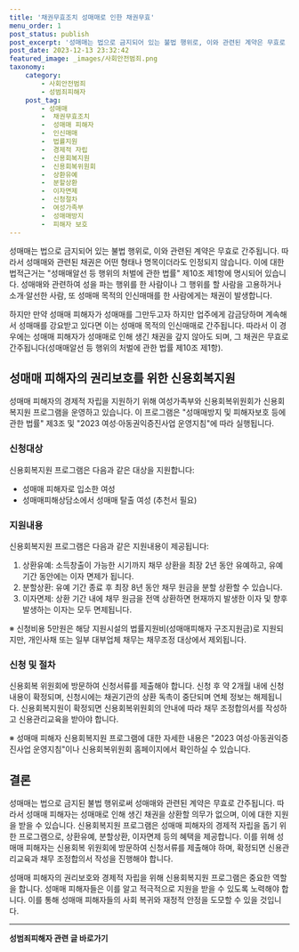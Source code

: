 ```yaml
---
title: '채권무효조치 성매매로 인한 채권무효'
menu_order: 1
post_status: publish
post_excerpt: '성매매는 법으로 금지되어 있는 불법 행위로, 이와 관련된 계약은 무효로 간주됩니다. 따라서 성매매와 관련된 채권은 어떤 형태나 명목이더라도 인정되지 않습니다. 이에 대한 법적근거는  성매매알선 등 행위의 처벌에 관한 법률  제10조 제1항에 명시되어 있습니다. 성매매와 관련하여 성을 파는 행위를 한 사람이나 그 행위를 할 사람을 고용하거나 소개 알선한 사람, 또 성매매 목적의 인신매매를 한 사람에게는 채권이 발생합니다.'
post_date: 2023-12-13 23:32:42
featured_image: _images/사회안전범죄.png
taxonomy:
    category:
        - 사회안전범죄
        - 성범죄피해자
    post_tag:
        - 성매매
        -  채권무효조치
        -  성매매 피해자
        -  인신매매
        -  법률지원
        -  경제적 자립
        -  신용회복지원
        -  신용회복위원회
        -  상환유예
        -  분할상환
        -  이자면제
        -  신청절차
        -  여성가족부
        -  성매매방지
        -  피해자 보호
---
```



성매매는 법으로 금지되어 있는 불법 행위로, 이와 관련된 계약은 무효로 간주됩니다. 따라서 성매매와 관련된 채권은 어떤 형태나 명목이더라도 인정되지 않습니다. 이에 대한 법적근거는 "성매매알선 등 행위의 처벌에 관한 법률" 제10조 제1항에 명시되어 있습니다. 성매매와 관련하여 성을 파는 행위를 한 사람이나 그 행위를 할 사람을 고용하거나 소개·알선한 사람, 또 성매매 목적의 인신매매를 한 사람에게는 채권이 발생합니다.

하지만 만약 성매매 피해자가 성매매를 그만두고자 하지만 업주에게 감금당하며 계속해서 성매매를 강요받고 있다면 이는 성매매 목적의 인신매매로 간주됩니다. 따라서 이 경우에는 성매매 피해자가 성매매로 인해 생긴 채권을 갚지 않아도 되며, 그 채권은 무효로 간주됩니다(성매매알선 등 행위의 처벌에 관한 법률 제10조 제1항).

## 성매매 피해자의 권리보호를 위한 신용회복지원

성매매 피해자의 경제적 자립을 지원하기 위해 여성가족부와 신용회복위원회가 신용회복지원 프로그램을 운영하고 있습니다. 이 프로그램은 "성매매방지 및 피해자보호 등에 관한 법률" 제3조 및 "2023 여성·아동권익증진사업 운영지침"에 따라 실행됩니다.

### 신청대상

신용회복지원 프로그램은 다음과 같은 대상을 지원합니다:

- 성매매 피해자로 입소한 여성
- 성매매피해상담소에서 성매매 탈출 여성 (추천서 필요)

### 지원내용

신용회복지원 프로그램은 다음과 같은 지원내용이 제공됩니다:

1. 상환유예: 소득창출이 가능한 시기까지 채무 상환을 최장 2년 동안 유예하고, 유예 기간 동안에는 이자 면제가 됩니다.
2. 분할상환: 유예 기간 종료 후 최장 8년 동안 채무 원금을 분할 상환할 수 있습니다.
3. 이자면제: 상환 기간 내에 채무 원금을 전액 상환하면 현재까지 발생한 이자 및 향후 발생하는 이자는 모두 면제됩니다.

※ 신청비용 5만원은 해당 지원시설의 법률지원비(성매매피해자 구조지원금)로 지원되지만, 개인사채 또는 일부 대부업체 채무는 채무조정 대상에서 제외됩니다.

### 신청 및 절차

신용회복 위원회에 방문하여 신청서류를 제출해야 합니다. 신청 후 약 2개월 내에 신청 내용이 확정되며, 신청시에는 채권기관의 상환 독촉이 중단되며 연체 정보는 해제됩니다. 신용회복지원이 확정되면 신용회복위원회의 안내에 따라 채무 조정합의서를 작성하고 신용관리교육을 받아야 합니다.

※ 성매매 피해자 신용회복지원 프로그램에 대한 자세한 내용은 "2023 여성·아동권익증진사업 운영지침"이나 신용회복위원회 홈페이지에서 확인하실 수 있습니다.

## 결론

성매매는 법으로 금지된 불법 행위로써 성매매와 관련된 계약은 무효로 간주됩니다. 따라서 성매매 피해자는 성매매로 인해 생긴 채권을 상환할 의무가 없으며, 이에 대한 지원을 받을 수 있습니다. 신용회복지원 프로그램은 성매매 피해자의 경제적 자립을 돕기 위한 프로그램으로, 상환유예, 분할상환, 이자면제 등의 혜택을 제공합니다. 이를 위해 성매매 피해자는 신용회복 위원회에 방문하여 신청서류를 제출해야 하며, 확정되면 신용관리교육과 채무 조정합의서 작성을 진행해야 합니다.

성매매 피해자의 권리보호와 경제적 자립을 위해 신용회복지원 프로그램은 중요한 역할을 합니다. 성매매 피해자들은 이를 알고 적극적으로 지원을 받을 수 있도록 노력해야 합니다. 이를 통해 성매매 피해자들의 사회 복귀와 재정적 안정을 도모할 수 있을 것입니다.
<!-- wp:separator -->
<hr class="wp-block-separator has-alpha-channel-opacity"/>
<!-- /wp:separator -->

<!-- wp:group {"backgroundColor":"base","layout":{"type":"constrained"}} -->
<div class="wp-block-group has-base-background-color has-background"><!-- wp:paragraph {"align":"center","fontSize":"medium"} -->
<p class="has-text-align-center has-large-font-size"><strong>성범죄피해자 관련 글 바로가기</strong></p>
<!-- /wp:paragraph -->


<!-- wp:latest-posts
{"categories":[{"id":30925,"count":19,"description":"","link":"https://uknowlaw.com/category/%ec%84%b1%eb%b2%94%ec%a3%84%ed%94%bc%ed%95%b4%ec%9e%90/","name":"성범죄피해자","slug":"성범죄피해자","taxonomy":"category","parent":0,"meta":[],"_links":{"self":[{"href":"https://uknowlaw.com/wp-json/wp/v2/categories/30925"}],"collection":[{"href":"https://uknowlaw.com/wp-json/wp/v2/categories"}],"about":[{"href":"https://uknowlaw.com/wp-json/wp/v2/taxonomies/category"}],"wp:post_type":[{"href":"https://uknowlaw.com/wp-json/wp/v2/posts?categories=30925"}],"curies":[{"name":"wp","href":"https://api.w.org/{rel}","templated":true}]}}],"postsToShow":100,"excerptLength":28,"postLayout":"grid","columns":2,"featuredImageAlign":"left","featuredImageSizeSlug":"large","fontSize":"small"} /--></div>
<!-- /wp:group -->